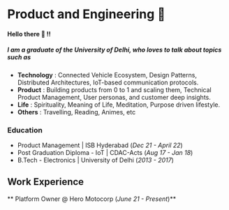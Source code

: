 # Product and Engineering :thought_balloon:

#### Hello there  :wave: !!

##### I am a graduate of the University of Delhi, who loves to talk about topics such as

- **Technology**  : Connected Vehicle Ecosystem, Design Patterns, Distributed Architectures, IoT-based communication protocols.
- **Product** : Building products from 0 to 1 and scaling them, Technical Product Management, User personas, and customer deep insights.
- **Life** : Spirituality, Meaning of Life, Meditation, Purpose driven lifestyle. 
- **Others** : Travelling, Reading, Animes, etc

### Education

- Product Management | ISB Hyderabad (_Dec 21 - April 22_)
- Post Graduation Diploma - IoT | CDAC-Acts (_Aug 17 - Jan 18_)
- B.Tech - Electronics | University of Delhi (_2013 - 2017_)

## Work Experience 

** Platform Owner @ Hero Motocorp (_June 21 - Present_)**






